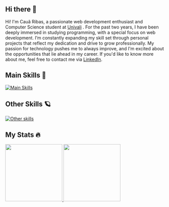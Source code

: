 ## Hi there 👋

Hi! I'm Cauã Ribas, a passionate web development enthusiast and Computer Science student at [Univali](https://www.univali.br/) . For the past two years, I have been deeply immersed in studying programming, with a special focus on web development. I’m constantly expanding my skill set through personal projects that reflect my dedication and drive to grow professionally. My passion for technology pushes me to always improve, and I'm excited about the opportunities that lie ahead in my career. If you'd like to know more about me, feel free to contact me via [LinkedIn](https://www.linkedin.com/in/cauã-ribas/).

## Main Skills 🌌

[![Main Skills](https://skillicons.dev/icons?i=ts,js,nodejs,mongodb,postgres,prisma,postman,html,css)](https://skillicons.dev)

## Other Skills 🪐

[![Other skills](https://skillicons.dev/icons?i=c,cpp,python,java,git,github,express,mysql,vscode)](https://skillicons.dev)

## My Stats 🔥

<div>
  <a href="https://github.com/cauaribas/">
  <img height="180em" src="https://github-readme-stats.vercel.app/api?username=cauaribas&theme=tokyonight&show_icons=true">
  <img height="180em" src="https://github-readme-stats.vercel.app/api/top-langs/?username=cauaribas&layout=compact&theme=tokyonight">
</div> 
